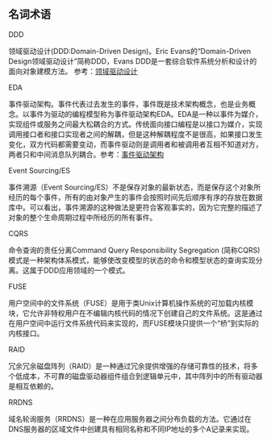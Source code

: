 ## 名词术语

DDD

领域驱动设计(DDD:Domain-Driven Design)。Eric Evans的“Domain-Driven Design领域驱动设计”简称DDD，Evans DDD是一套综合软件系统分析和设计的面向对象建模方法。 参考：[领域驱动设计](http://www.jdon.com/ddd.html)

EDA

事件驱动架构。事件代表过去发生的事件，事件既是技术架构概念，也是业务概念。以事件为驱动的编程模型称为事件驱动架构EDA。EDA是一种以事件为媒介，实现组件或服务之间最大松耦合的方式。传统面向接口编程是以接口为媒介，实现调用接口者和接口实现者之间的解耦，但是这种解耦程度不是很高，如果接口发生变化，双方代码都需要变动，而事件驱动则是调用者和被调用者互相不知道对方，两者只和中间消息队列耦合。参考：[事件驱动架构](http://www.jdon.com/eda.html)

Event Sourcing/ES

事件溯源（Event Sourcing/ES）不是保存对象的最新状态，而是保存这个对象所经历的每个事件，所有的由对象产生的事件会按照时间先后顺序有序的存放在数据库中。可以看出，事件溯源的这种做法是更符合客观事实的，因为它完整的描述了对象的整个生命周期过程中所经历的所有事件。

CQRS

命令查询的责任分离Command Query Responsibility Segregation (简称CQRS)模式是一种架构体系模式，能够使改变模型的状态的命令和模型状态的查询实现分离。这属于DDD应用领域的一个模式。

FUSE

用户空间中的文件系统（FUSE）是用于类Unix计算机操作系统的可加载内核模块，它允许非特权用户在不编辑内核代码的情况下创建自己的文件系统。这是通过在用户空间中运行文件系统代码来实现的，而FUSE模块只提供一个“桥”到实际的内核接口。

RAID

冗余冗余磁盘阵列（RAID）是一种通过冗余提供增强的存储可靠性的技术，将多个低成本，不可靠的磁盘驱动器组件组合到逻辑单元中，其中阵列中的所有驱动器是相互依赖的。

RRDNS

域名轮询服务（RRDNS）是一种在应用服务器之间分布负载的方法。它通过在DNS服务器的区域文件中创建具有相同名称和不同IP地址的多个A记录来实现。

